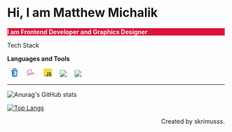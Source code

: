 <h1 align="left">Hi, I am Matthew Michalik</h1>
<p style="background-color: crimson; color: #f1f1f1; font-weight: bold"> I am Frontend Developer and Graphics Designer </p>
<p align="left">Tech Stack</p>

**Languages and Tools**
<p> 
 <code> <img src="https://raw.githubusercontent.com/devicons/devicon/master/icons/css3/css3-original-wordmark.svg" height="20"/> </code>
 <code> <img src="https://raw.githubusercontent.com/devicons/devicon/master/icons/sass/sass-original.svg" height="20"/> </code>
 <code> <img src="https://raw.githubusercontent.com/devicons/devicon/master/icons/javascript/javascript-original.svg" height="20"/> </code>
 <code> <img src="https://www.vectorlogo.zone/logos/git-scm/git-scm-icon.svg" height="20"/> </code>
 <code> <img src="https://angular.io/assets/images/logos/angular/angular.svg" height="20"/> </code>
 </p>
 
 ---

<div align="left">
  
![Anurag's GitHub stats](https://github-readme-stats.vercel.app/api?username=skrimusss&show_icons=true&theme=synthwave)
  
</div>

[![Top Langs](https://github-readme-stats.vercel.app/api/top-langs/?username=skrimusss&layout=compact)](https://github.com/anuraghazra/github-readme-stats)

<p align="right"> Created by skrimusss. </p>
